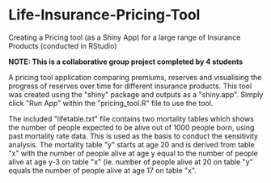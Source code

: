 # Life-Insurance-Pricing-Tool
Creating a Pricing tool (as a Shiny App) for a large range of Insurance Products (conducted in RStudio)

**NOTE: This is a collaborative group project completed by 4 students**

A pricing tool application comparing premiums, reserves and visualising the 
progress of reserves over time for different insurance products. This tool was 
created using the "shiny" package and outputs as a "shiny.app". Simply click 
"Run App" within the "pricing_tool.R" file to use the tool.

The included "lifetable.txt" file contains two mortality tables which shows the
number of people expected to be alive out of 1000 people born, using past mortality
rate data. This is used as the basis to conduct the sensitivity analysis. The
mortality table "y" starts at age 20 and is derived from table "x" with the
number of people alive at age y equal to the number of people alive at age y-3 on 
table "x" (ie. number of people alive at 20 on table "y" equals the number of 
people alive at age 17 on table "x".

